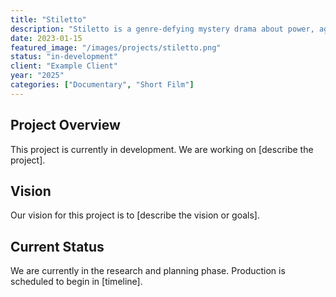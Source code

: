 ```yaml
---
title: "Stiletto"
description: "Stiletto is a genre-defying mystery drama about power, aging, womanhood, and reinvention in an industry that worships youth and discards its icons. At its centre are five women—once the shining stars of the most outrageous soap on TV—who are brought back together for a glossy reboot. But the past doesn’t stay buried. Not when one of them is found dead."
date: 2023-01-15
featured_image: "/images/projects/stiletto.png"
status: "in-development"
client: "Example Client"
year: "2025"
categories: ["Documentary", "Short Film"]
---
```


## Project Overview

This project is currently in development. We are working on [describe the project].

## Vision

Our vision for this project is to [describe the vision or goals].

## Current Status

We are currently in the research and planning phase. Production is scheduled to begin in [timeline].